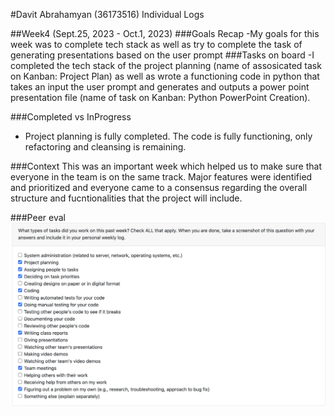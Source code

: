 #Davit Abrahamyan (36173516) Individual Logs

##Week4 (Sept.25, 2023 - Oct.1, 2023)
###Goals Recap
-My goals for this week was to complete tech stack as well as try to complete the task of generating presentations based on the user prompt
###Tasks on board
-I completed the tech stack of the project planning (name of assosicated task on Kanban: Project Plan) as well as wrote a functioning code in python that takes an input the user prompt and generates and outputs a power point presentation file (name of task on Kanban: Python PowerPoint Creation).

###Completed vs InProgress
- Project planning is fully completed. The code is fully functioning, only refactoring and cleansing is remaining.

###Context
This was an important week which helped us to make sure that everyone in the team is on the same track. Major features were identified and prioritized and everyone came to a consensus regarding the overall structure and fucntionalities that the project will include.

###Peer eval
![Screenshot](images/Week4DavitAbrahamyanPeerEval.png)